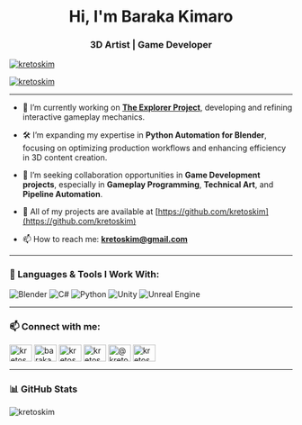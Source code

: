 <h1 align="center">Hi, I'm Baraka Kimaro</h1>
<h3 align="center">3D Artist | Game Developer</h3>

<p align="left">
  <a href="https://github.com/ryo-ma/github-profile-trophy">
    <img src="https://github-profile-trophy.vercel.app/?username=kretoskim" alt="kretoskim" />
  </a>
</p>

<p align="left">
  <a href="https://twitter.com/kretoskim" target="blank">
    <img src="https://img.shields.io/twitter/follow/kretoskim?logo=twitter&style=for-the-badge" alt="kretoskim" />
  </a>
</p>

---

- 🌱 I’m currently working on **[The Explorer Project](https://github.com/kretoskim/ProtoypeProject)**, developing and refining interactive gameplay mechanics.

- 🛠️ I’m expanding my expertise in **Python Automation for Blender**, focusing on optimizing production workflows and enhancing efficiency in 3D content creation.

- 🤝 I’m seeking collaboration opportunities in **Game Development projects**, especially in **Gameplay Programming**, **Technical Art**, and **Pipeline Automation**.

- 📂 All of my projects are available at [https://github.com/kretoskim](https://github.com/kretoskim)

- 📫 How to reach me: **kretoskim@gmail.com**

---

### 🧰 Languages & Tools I Work With:
![Blender](https://img.shields.io/badge/Blender-F5792A?style=for-the-badge&logo=blender&logoColor=white)
![C#](https://img.shields.io/badge/C%23-239120?style=for-the-badge&logo=c-sharp&logoColor=white)
![Python](https://img.shields.io/badge/Python-3776AB?style=for-the-badge&logo=python&logoColor=white)
![Unity](https://img.shields.io/badge/Unity-100000?style=for-the-badge&logo=unity&logoColor=white)
![Unreal Engine](https://img.shields.io/badge/Unreal-313131?style=for-the-badge&logo=unrealengine&logoColor=white)

---

### 📫 Connect with me:
<p align="left">
  <a href="https://twitter.com/kretoskim" target="blank"><img align="center" src="https://raw.githubusercontent.com/rahuldkjain/github-profile-readme-generator/master/src/images/icons/Social/twitter.svg" alt="kretoskim" height="30" width="40" /></a>
  <a href="https://linkedin.com/in/baraka solomon kimaro" target="blank"><img align="center" src="https://raw.githubusercontent.com/rahuldkjain/github-profile-readme-generator/master/src/images/icons/Social/linked-in-alt.svg" alt="baraka solomon kimaro" height="30" width="40" /></a>
  <a href="https://instagram.com/kretoskim" target="blank"><img align="center" src="https://raw.githubusercontent.com/rahuldkjain/github-profile-readme-generator/master/src/images/icons/Social/instagram.svg" alt="kretoskim" height="30" width="40" /></a>
  <a href="https://www.behance.net/kretoskim" target="blank"><img align="center" src="https://raw.githubusercontent.com/rahuldkjain/github-profile-readme-generator/master/src/images/icons/Social/behance.svg" alt="kretoskim" height="30" width="40" /></a>
  <a href="https://medium.com/@kretoskim" target="blank"><img align="center" src="https://raw.githubusercontent.com/rahuldkjain/github-profile-readme-generator/master/src/images/icons/Social/medium.svg" alt="@kretoskim" height="30" width="40" /></a>
  <a href="https://discord.gg/kretoskim" target="blank"><img align="center" src="https://raw.githubusercontent.com/rahuldkjain/github-profile-readme-generator/master/src/images/icons/Social/discord.svg" alt="kretoskim" height="30" width="40" /></a>
</p>

---

### 📊 GitHub Stats
<p><img align="center" src="https://github-readme-stats.vercel.app/api?username=kretoskim&show_icons=true&locale=en" alt="kretoskim" /></p>

